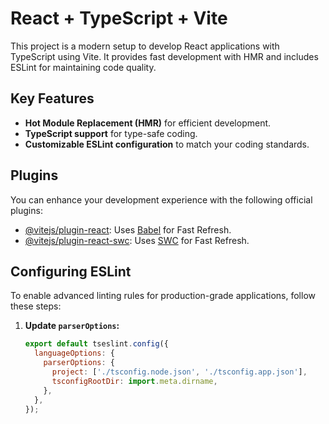 # React + TypeScript + Vite

This project is a modern setup to develop React applications with TypeScript using Vite. It provides fast development with HMR and includes ESLint for maintaining code quality.

## Key Features

- **Hot Module Replacement (HMR)** for efficient development.
- **TypeScript support** for type-safe coding.
- **Customizable ESLint configuration** to match your coding standards.

## Plugins

You can enhance your development experience with the following official plugins:

- [@vitejs/plugin-react](https://github.com/vitejs/vite-plugin-react): Uses [Babel](https://babeljs.io/) for Fast Refresh.
- [@vitejs/plugin-react-swc](https://github.com/vitejs/vite-plugin-react-swc): Uses [SWC](https://swc.rs/) for Fast Refresh.

## Configuring ESLint

To enable advanced linting rules for production-grade applications, follow these steps:

1. **Update `parserOptions`:**

   ```js
   export default tseslint.config({
     languageOptions: {
       parserOptions: {
         project: ['./tsconfig.node.json', './tsconfig.app.json'],
         tsconfigRootDir: import.meta.dirname,
       },
     },
   });
